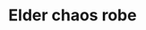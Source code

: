 ---
layout: item
title: Elder chaos robe
item-id: 20520
datatable: true
id: 20520
name: "Elder chaos robe"
members: true
lowalch: 280
highalch: 420
examine: "The robes worn by the dangerous elder druids."
monsters:
  - id: 6607
    name: "Elder Chaos druid"
    members: true
    combat_level: 129
    wiki_url: "https://oldschool.runescape.wiki/w/Elder_Chaos_druid"
    drops:
      - quantity: "1"
        rarity: 0.0007047216349541931
        drop_requirements: null
---